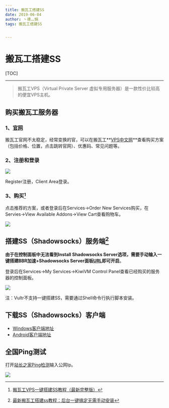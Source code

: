 ```yaml
---
title: 搬瓦工搭建SS
date: 2019-06-04
author: 丶德灬锅
tags: 搬瓦工搭建SS


---
```


# 搬瓦工搭建SS

[TOC]

------

> 搬瓦工VPS（Virtual Private Server 虚拟专用服务器）是一款性价比较高的便宜VPS主机。

## 购买搬瓦工服务器

### 1、[官网](https://bwh88.net/)

搬瓦工官网不太稳定，经常变换的官，可以在搬瓦工**[VPS中文网](https://banwagong.cn/)**查看购买方案（包括价格、位置，点击跳转官网）、优惠码、常见问题等。

### 2、注册和登录

![](https://codeup.aliyun.com/62ea3b231a358b4399afc08c/lideyu/asserts/raw/master/2019-06-04-搬瓦工搭建SS-注册登录.png)

Register注册，Client Area登录。

### 3、购买[^1]

点击推荐的方案，或者登录后在Services->Order New Services购买，在Servies->View Available Addons->View Cart查看购物车。

![](https://codeup.aliyun.com/62ea3b231a358b4399afc08c/lideyu/asserts/raw/master/2019-06-04-搬瓦工搭建SS-购买.png)

## 搭建SS（Shadowsocks）服务端[^2]

**由于在控制面板中无法看到Install Shadowsocks Server选项，需要手动输入一键搭建BBR加速+Shadowsocks Server面板[URL](https://kiwivm.64clouds.com/preloader.php?load=/main-exec.php?mode=extras_shadowsocks)即可开启**。

登录后在Services->My Services->KiwiVM Control Panel查看已经购买的服务器的控制面板。

![](https://codeup.aliyun.com/62ea3b231a358b4399afc08c/lideyu/asserts/raw/master/2019-06-04-搬瓦工搭建SS-控制面板.png)

注：Vultr不支持一键搭建SS，需要通过Shell命令行执行脚本安装。

## 下载SS（Shadowsocks）客户端

- [Windows客户端地址](https://github.com/shadowsocks/shadowsocks-windows/releases/)
- [Android客户端地址](https://github.com/shadowsocks/shadowsocks-android/releases/)

## 全国Ping测试

打开[站长之家Ping检测](http://ping.chinaz.com/)输入公网Ip。

![](https://codeup.aliyun.com/62ea3b231a358b4399afc08c/lideyu/asserts/raw/master/2019-06-04-搬瓦工搭建SS-Ping检测.png)

[^1]: [搬瓦工VPS一键搭建SS教程（最新完整版）](https://www.textarea.com/Bandwagonhost/ban-wagong-vps-yijian-dajian-ss-jiaocheng-zuixin-wanzhengban-1007/?language=zh)
[^2]: [最新搬瓦工搭建ss教程：后台一键搞定无需手动安装](https://www.freeluffy.com/bandwagon-host-ss/)